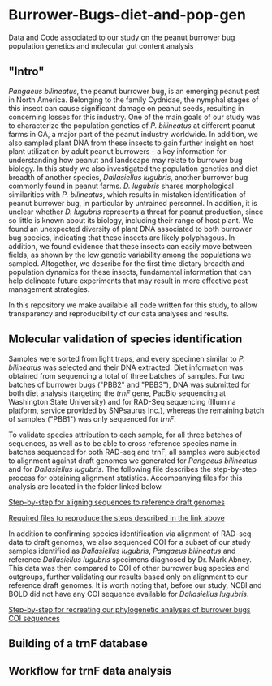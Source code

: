 # Burrower-Bugs-diet-and-pop-gen
 Data and Code associated to our study on the peanut burrower bug population genetics and molecular gut content analysis

## "Intro"
_Pangaeus_ _bilineatus_, the peanut burrower bug, is an emerging peanut pest in North America. Belonging to the family Cydnidae, the nymphal stages of this insect can cause significant damage on peanut seeds, resulting in concerning losses for this industry. One of the main goals of our study was to characterize the population genetics of _P._ _bilineatus_ at different peanut farms in GA, a major part of the peanut industry worldwide. In addition, we also sampled plant DNA from these insects to gain further insight on host plant utilization by adult peanut burrowers - a key information for understanding how peanut and landscape may relate to burrower bug biology. In this study we also investigated the population genetics and diet breadth of another species, _Dallasiellus_ _lugubris_, another burrower bug commonly found in peanut farms. _D._ _lugubris_ shares morphological similarities with _P._ _bilineatus_, which results in mistaken identification of peanut burrower bug, in particular by untrained personnel. In addition, it is unclear whether _D._ _lugubris_ represents a threat for peanut production, since so little is known about its biology, including their range of host plant. We found an unexpected diversity of plant DNA associated to both burrower bug species, indicating that these insects are likely polyphagous. In addition, we found evidence that these insects can easily move between fields, as shown by the low genetic variability among the populations we sampled. Altogether, we describe for the first time dietary breadth and population dynamics for these insects, fundamental information that can help delineate future experiments that may result in more effective pest management strategies.

In this repository we make available all code written for this study, to allow transparency and reproducibility of our data analyses and results.

## Molecular validation of species identification
Samples were sorted from light traps, and every specimen similar to _P._ _bilineatus_ was selected and their DNA extracted. Diet information was obtained from sequencing a total of  three batches of samples. For two batches of burrower bugs ("PBB2" and "PBB3"), DNA was submitted for both diet analysis (targeting the _trnF_ gene, PacBio sequencing at Washington State University) and for RAD-Seq sequencing (Illumina platform, service provided by SNPsaurus Inc.), whereas the remaining batch of samples ("PBB1") was only sequenced for _trnF_.

To validate species attribution to each sample, for all three batches of sequences, as well as to be able to cross reference species name in batches sequenced for both RAD-seq and trnF, all samples were subjected to alignment against draft genomes we generated for _Pangaeus_ _bilineatus_ and for _Dallasiellus_ _lugubris_. The following file describes the step-by-step process for obtaining alignment statistics. Accompanying files for this analysis are located in the folder linked below.

[Step-by-step for aligning sequences to reference draft genomes](https://github.com/PedroDaPos/Burrower-Bugs-diet-and-pop-gen/blob/main/Species%20ID%20validation/bowtie_alignment_burrowerbugs.txt)

[Required files to reproduce the steps described in the link above](https://github.com/PedroDaPos/Burrower-Bugs-diet-and-pop-gen/tree/main/Species%20ID%20validation)

In addition to confirming species identification via alignment of RAD-seq data to draft genomes, we also sequenced COI for a subset of our study samples identified as _Dallasiellus_ _lugubris_, _Pangaeus_ _bilineatus_ and reference _Dallasiellus_ _lugubris_ specimens diagnosed by Dr. Mark Abney. This data was then compared to COI of other burrower bug species and outgroups, further validating our results based only on alignment to our reference draft genomes. It is worth noting that, before our study, NCBI and BOLD did not have any COI sequence available for _Dallasiellus_ _lugubris_.

[Step-by-step for recreating our phylogenetic analyses of burrower bugs COI sequences](https://github.com/PedroDaPos/Burrower-Bugs-diet-and-pop-gen/blob/main/Species%20ID%20validation/Sanger%20Sequencing%20and%20identification/tree_building_method.txt)

## Building of a trnF database



## Workflow for trnF data analysis

